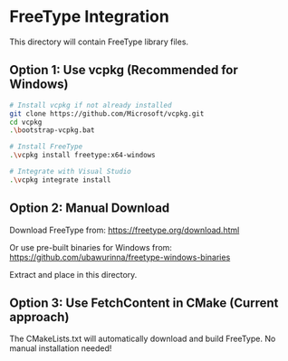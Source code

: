 # FreeType Integration

This directory will contain FreeType library files.

## Option 1: Use vcpkg (Recommended for Windows)

```bash
# Install vcpkg if not already installed
git clone https://github.com/Microsoft/vcpkg.git
cd vcpkg
.\bootstrap-vcpkg.bat

# Install FreeType
.\vcpkg install freetype:x64-windows

# Integrate with Visual Studio
.\vcpkg integrate install
```

## Option 2: Manual Download

Download FreeType from: https://freetype.org/download.html

Or use pre-built binaries for Windows from:
https://github.com/ubawurinna/freetype-windows-binaries

Extract and place in this directory.

## Option 3: Use FetchContent in CMake (Current approach)

The CMakeLists.txt will automatically download and build FreeType.
No manual installation needed!

